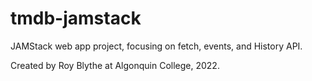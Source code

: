 # tmdb-jamstack

JAMStack web app project, focusing on fetch, events, and History API.

Created by Roy Blythe at Algonquin College, 2022.
